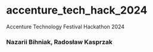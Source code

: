 # accenture_tech_hack_2024
Accenture Technology Festival Hackathon 2024


### Nazarii Bihniak, Radosław Kasprzak
